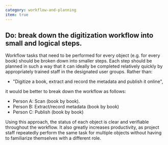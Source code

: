 ```yaml
---
category: workflow-and-planning
item: true
---
```



## Do: break down the digitization workflow into small and logical steps.
Workflow tasks that need to be performed for every object (e.g. for every book) should be broken down into smaller steps. Each step should be planned in such a way that it can ideally be completed relatively quickly by appropriately trained staff in the designated user groups. Rather than:

- "Digitize a book, extract and record the metadata and publish it online",

it would be better to break down the workflow as follows:
- Person A: Scan (book by book).
- Person B: Extract/record metadata (book by book)
- Person C: Publish (book by book)

Using this approach, the status of each object is clear and verifiable throughout the workflow. It also greatly increases productivity, as project staff repeatedly perform the same task for multiple objects without having to familiarize themselves with a different role.
